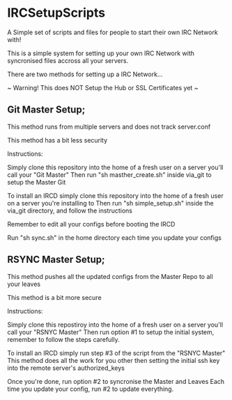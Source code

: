 IRCSetupScripts
===============
 
 
A Simple set of scripts and files for people to start their own IRC Network with!
 
This is a simple system for setting up your own IRC Network with syncronised files accross all your servers.
 
There are two methods for setting up a IRC Network...
 
 
~ Warning! This does NOT Setup the Hub or SSL Certificates yet ~
 
 
 
 
Git Master Setup;
-----------------
 
This method runs from multiple servers and does not track server.conf
 
This method has a bit less security
 
 
Instructions:
 
Simply clone this repository into the home of a fresh user on a server you'll call your "Git Master"
Then run "sh masther_create.sh" inside via_git to setup the Master Git
 
To install an IRCD simply clone this repository into the home of a fresh user on a server you're installing to
Then run "sh simple_setup.sh" inside the via_git directory, and follow the instructions
 
Remember to edit all your configs before booting the IRCD
 
Run "sh sync.sh" in the home directory each time you update your configs
 
 
RSYNC Master Setup;
-------------------
 
This method pushes all the updated configs from the Master Repo to all your leaves 
 
This method is a bit more secure
 
 
Instructions:
 
Simply clone this repostiroy into the home of a fresh user on a server you'll call your "RSNYC Master"
Then run option #1 to setup the initial system, remember to follow the steps carefully.
 
To install an IRCD simply run step #3 of the script from the "RSNYC Master"
This method does all the work for you other then setting the initial ssh key into the remote server's authorized_keys
 
Once you're done, run option #2 to syncronise the Master and Leaves
Each time you update your config, run #2 to update everything.

